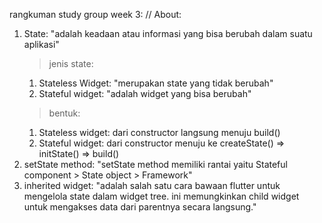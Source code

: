rangkuman study group week 3:
//
About:
1. State: "adalah keadaan atau informasi yang bisa berubah dalam suatu aplikasi"
   >jenis state:
   1. Stateless Widget: "merupakan state yang tidak berubah"
   2. Stateful widget: "adalah widget yang bisa berubah"
   >bentuk:
   1. Stateless widget: dari constructor langsung menuju build()
   2. Stateful widget: dari constructor menuju ke createState() => initState() => build()
2. setState method: "setState method memiliki rantai yaitu Stateful component > State object > Framework"
3. inherited widget: "adalah salah satu cara bawaan flutter untuk mengelola state dalam widget tree. ini memungkinkan child widget untuk mengakses data dari parentnya secara langsung."


